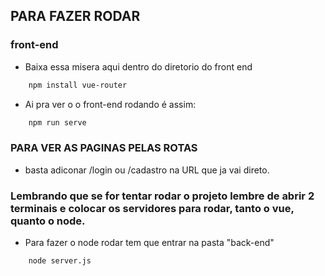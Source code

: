## PARA FAZER RODAR

### front-end

- Baixa essa misera aqui dentro do diretorio do front end
```bash
    npm install vue-router
```
- Ai pra ver o o front-end rodando é assim:
```bash
    npm run serve
```
### PARA VER AS PAGINAS PELAS ROTAS
- basta adiconar /login ou /cadastro na URL que ja vai direto.


### Lembrando que se for tentar rodar o projeto lembre de abrir 2 terminais e colocar os servidores para rodar, tanto o vue, quanto o node.
- Para fazer o node rodar tem que entrar na pasta "back-end"
```bash
    node server.js
```